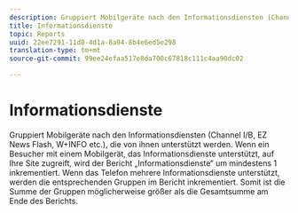 ```yaml
---
description: Gruppiert Mobilgeräte nach den Informationsdiensten (Channel I/B, EZ News Flash, W+INFO etc.), die von ihnen unterstützt werden. Wenn ein Besucher mit einem Mobilgerät, das Informationsdienste unterstützt, auf Ihre Site zugreift, wird der Bericht „Informationsdienste“ um mindestens 1 inkrementiert. Wenn das Telefon mehrere Informationsdienste unterstützt, werden die entsprechenden Gruppen im Bericht inkrementiert. Somit ist die Summe der Gruppen möglicherweise größer als die Gesamtsumme am Ende des Berichts.
title: Informationsdienste
topic: Reports
uuid: 22ee7291-11d0-4d1a-8a94-8b4e6ed5e298
translation-type: tm+mt
source-git-commit: 99ee24efaa517e8da700c67818c111c4aa90dc02

---
```



# Informationsdienste

Gruppiert Mobilgeräte nach den Informationsdiensten (Channel I/B, EZ News Flash, W+INFO etc.), die von ihnen unterstützt werden. Wenn ein Besucher mit einem Mobilgerät, das Informationsdienste unterstützt, auf Ihre Site zugreift, wird der Bericht „Informationsdienste“ um mindestens 1 inkrementiert. Wenn das Telefon mehrere Informationsdienste unterstützt, werden die entsprechenden Gruppen im Bericht inkrementiert. Somit ist die Summe der Gruppen möglicherweise größer als die Gesamtsumme am Ende des Berichts.

